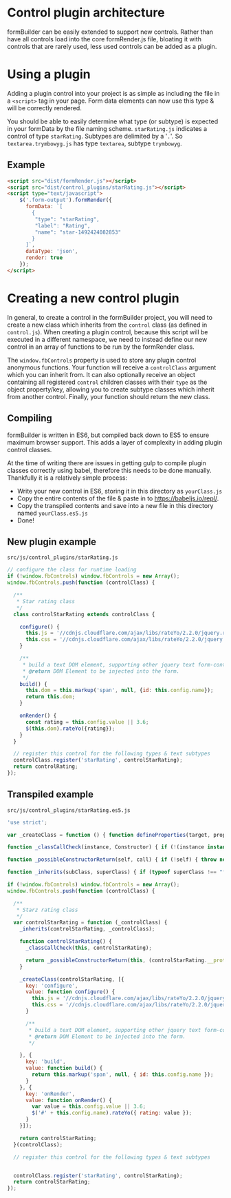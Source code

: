 Control plugin architecture
===========

formBuilder can be easily extended to support new controls. Rather than have all controls load into the core formRender.js file, bloating it with controls that are rarely used, less used controls can be added as a plugin.

Using a plugin
============
Adding a plugin control into your project is as simple as including the file in a `<script>` tag in your page. Form data elements can now use this type & will be correctly rendered.

You should be able to easily determine what type (or subtype) is expected in your formData by the file naming scheme. `starRating.js` indicates a control of type `starRating`. Subtypes are delimited by a '`.`'. So `textarea.trymbowyg.js` has type `textarea`, subtype `trymbowyg`.

Example
-------
```html
<script src="dist/formRender.js"></script>
<script src="dist/control_plugins/starRating.js"></script>
<script type="text/javascript">
    $('.form-output').formRender({
      formData: `[
        {
         "type": "starRating",
         "label": "Rating",
         "name": "star-1492424082853"
        }
      ]`,
      dataType: 'json',
      render: true
    });
</script>
```

Creating a new control plugin
============
In general, to create a control in the formBuilder project, you will need to create a new class which inherits from the `control` class (as defined in `control.js`). When creating a plugin control, because this script will be executed in a different namespace, we need to instead define our new control in an array of functions to be run by the formRender class.

The `window.fbControls` property is used to store any plugin control anonymous functions. Your function will receive a `controlClass` argument which you can inherit from. It can also optionally receive an object containing all registered `control` children classes with their `type` as the object property/key, allowing you to create subtype classes which inherit from another control. Finally, your function should return the new class.

Compiling
-------

formBuilder is written in ES6, but compiled back down to ES5 to ensure maximum browser support. This adds a layer of complexity in adding plugin control classes.

At the time of writing there are issues in getting gulp to compile plugin classes correctly using babel, therefore this needs to be done manually. Thankfully it is a relatively simple process:

  * Write your new control in ES6, storing it in this directory as `yourClass.js`
  * Copy the entire contents of the file & paste in to https://babeljs.io/repl/.
  * Copy the transpiled contents and save into a new file in this directory named `yourClass.es5.js`
  * Done!

New plugin example
-------
`src/js/control_plugins/starRating.js`
```javascript
// configure the class for runtime loading
if (!window.fbControls) window.fbControls = new Array();
window.fbControls.push(function (controlClass) {

  /**
   * Star rating class
   */
  class controlStarRating extends controlClass {

    configure() {
      this.js = '//cdnjs.cloudflare.com/ajax/libs/rateYo/2.2.0/jquery.rateyo.min.js';
      this.css = '//cdnjs.cloudflare.com/ajax/libs/rateYo/2.2.0/jquery.rateyo.min.css';
    }

    /**
     * build a text DOM element, supporting other jquery text form-control's
     * @return DOM Element to be injected into the form.
     */
    build() {
      this.dom = this.markup('span', null, {id: this.config.name});
      return this.dom;
    }

    onRender() {
      const rating = this.config.value || 3.6;
      $(this.dom).rateYo({rating});
    }
  }

  // register this control for the following types & text subtypes
  controlClass.register('starRating', controlStarRating);
  return controlRating;
});
```

Transpiled example
---------
`src/js/control_plugins/starRating.es5.js`
```javascript
'use strict';

var _createClass = function () { function defineProperties(target, props) { for (var i = 0; i < props.length; i++) { var descriptor = props[i]; descriptor.enumerable = descriptor.enumerable || false; descriptor.configurable = true; if ("value" in descriptor) descriptor.writable = true; Object.defineProperty(target, descriptor.key, descriptor); } } return function (Constructor, protoProps, staticProps) { if (protoProps) defineProperties(Constructor.prototype, protoProps); if (staticProps) defineProperties(Constructor, staticProps); return Constructor; }; }();

function _classCallCheck(instance, Constructor) { if (!(instance instanceof Constructor)) { throw new TypeError("Cannot call a class as a function"); } }

function _possibleConstructorReturn(self, call) { if (!self) { throw new ReferenceError("this hasn't been initialised - super() hasn't been called"); } return call && (typeof call === "object" || typeof call === "function") ? call : self; }

function _inherits(subClass, superClass) { if (typeof superClass !== "function" && superClass !== null) { throw new TypeError("Super expression must either be null or a function, not " + typeof superClass); } subClass.prototype = Object.create(superClass && superClass.prototype, { constructor: { value: subClass, enumerable: false, writable: true, configurable: true } }); if (superClass) Object.setPrototypeOf ? Object.setPrototypeOf(subClass, superClass) : subClass.__proto__ = superClass; }

if (!window.fbControls) window.fbControls = new Array();
window.fbControls.push(function (controlClass) {

  /**
   * Starz rating class
   */
  var controlStarRating = function (_controlClass) {
    _inherits(controlStarRating, _controlClass);

    function controlStarRating() {
      _classCallCheck(this, controlStarRating);

      return _possibleConstructorReturn(this, (controlStarRating.__proto__ || Object.getPrototypeOf(controlStarRating)).apply(this, arguments));
    }

    _createClass(controlStarRating, [{
      key: 'configure',
      value: function configure() {
        this.js = '//cdnjs.cloudflare.com/ajax/libs/rateYo/2.2.0/jquery.rateyo.min.js';
        this.css = '//cdnjs.cloudflare.com/ajax/libs/rateYo/2.2.0/jquery.rateyo.min.css';
      }

      /**
       * build a text DOM element, supporting other jquery text form-control's
       * @return DOM Element to be injected into the form.
       */

    }, {
      key: 'build',
      value: function build() {
        return this.markup('span', null, { id: this.config.name });
      }
    }, {
      key: 'onRender',
      value: function onRender() {
        var value = this.config.value || 3.6;
        $('#' + this.config.name).rateYo({ rating: value });
      }
    }]);

    return controlStarRating;
  }(controlClass);

  // register this control for the following types & text subtypes


  controlClass.register('starRating', controlStarRating);
  return controlStarRating;
});

```
